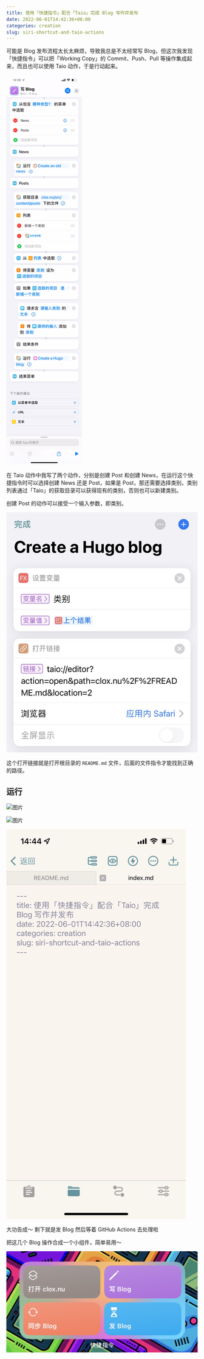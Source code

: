 ```yaml
---
title: 使用「快捷指令」配合「Taio」完成 Blog 写作并发布
date: 2022-06-01T14:42:36+08:00
categories: creation
slug: siri-shortcut-and-taio-actions
---
```


可能是 Blog 发布流程太长太麻烦，导致我总是不太经常写 Blog，但这次我发现「快捷指令」可以把「Working Copy」的 Commit、Push、Pull 等操作集成起来，而且也可以使用 Taio 动作，于是行动起来。

![图片](assets/IMG_1.png)

在 Taio 动作中我写了两个动作，分别是创建 Post 和创建 News，在运行这个快捷指令时可以选择创建 News 还是 Post，如果是 Post，那还需要选择类别，类别列表通过「Taio」的获取目录可以获得现有的类别，否则也可以新建类别。

创建 Post 的动作可以接受一个输入参数，即类别。

![图片](assets/IMG_2.jpg)

这个打开链接就是打开根目录的 `README.md` 文件，后面的文件指令才能找到正确的路径。

## 运行

![图片](assets/IMG_3.png)

![图片](assets/IMG_4.png)

![图片](assets/IMG_5.png)

大功告成～ 剩下就是发 Blog 然后等着 GitHub Actions 去处理啦

把这几个 Blog 操作合成一个小组件，简单易用～

![图片](assets/IMG_6.jpg)

